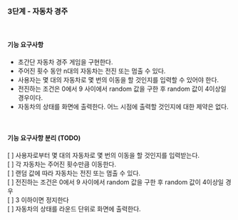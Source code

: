 ### 3단계 - 자동차 경주

<br>

#### 기능 요구사항
- 초간단 자동차 경주 게임을 구현한다.
- 주어진 횟수 동안 n대의 자동차는 전진 또는 멈출 수 있다.
- 사용자는 몇 대의 자동차로 몇 번의 이동을 할 것인지를 입력할 수 있어야 한다.
- 전진하는 조건은 0에서 9 사이에서 random 값을 구한 후 random 값이 4이상일 경우이다.
- 자동차의 상태를 화면에 출력한다. 어느 시점에 출력할 것인지에 대한 제약은 없다.


<br>

#### 기능 요구사항 분리 (TODO)
[ ] 사용자로부터 몇 대의 자동차로 몇 번의 이동을 할 것인지를 입력받는다.  
[ ] 각 자동차는 주어진 횟수만큼 이동한다.  
[ ] 랜덤 값에 따라 자동차는 전진 또는 멈출 수 있다.  
[ ] 전진하는 조건은 0에서 9 사이에서 random 값을 구한 후 random 값이 4이상일 경우  
[ ] 3 이하이면 정지한다  
[ ] 자동차의 상태를 라운드 단위로 화면에 출력한다.  
